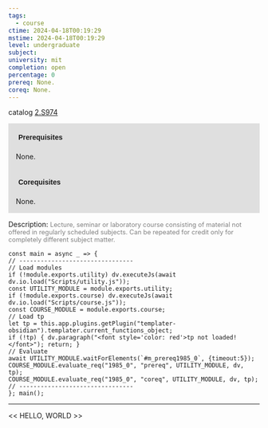 ```yaml
---
tags:
  - course
ctime: 2024-04-18T00:19:29
mstime: 2024-04-18T00:19:29
level: undergraduate
subject: 
university: mit
completion: open
percentage: 0
prereq: None.
coreq: None.
---
```


catalog [2.S974](http://student.mit.edu/catalog/m2c.html#2.S974)

<span style="display: block; padding: 15px; background-color: rgb(100, 100, 100, 0.2);"><font id="m_prereq1985_0" style="display: block; font-family: Arial, sans-serif; font-weight: bold; padding: 5px">Prerequisites</font><br><span id="prereq1985_0">None.</span></span>
<span style="display: block; padding: 15px; background-color: rgb(100, 100, 100, 0.2);"><font id="m_coreq1985_0" style="display: block; font-family: Arial, sans-serif; font-weight: bold; padding: 5px">Corequisites</font><br><span id="coreq1985_0">None.</span></span>

<font style="">Description:</font>
<font style="color: grey; font-size: 0.8rem;">Lecture, seminar or laboratory course consisting of material not offered in regularly scheduled subjects. Can be repeated for credit only for completely different subject matter.</font>

```dataviewjs
const main = async _ => {
// --------------------------------
// Load modules
if (!module.exports.utility) dv.executeJs(await dv.io.load("Scripts/utility.js"));
const UTILITY_MODULE = module.exports.utility;
if (!module.exports.course) dv.executeJs(await dv.io.load("Scripts/course.js"));
const COURSE_MODULE = module.exports.course;
// Load tp
let tp = this.app.plugins.getPlugin("templater-obsidian").templater.current_functions_object;
if (!tp) { dv.paragraph("<font style='color: red'>tp not loaded!</font>"); return; }
// Evaluate
await UTILITY_MODULE.waitForElements(`#m_prereq1985_0`, {timeout:5});
COURSE_MODULE.evaluate_req("1985_0", "prereq", UTILITY_MODULE, dv, tp);
COURSE_MODULE.evaluate_req("1985_0", "coreq", UTILITY_MODULE, dv, tp);
// --------------------------------
}; main();
```

---

<< HELLO, WORLD >>
